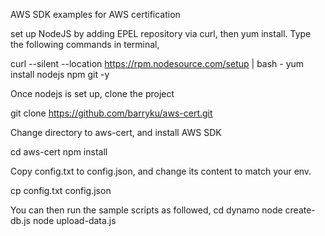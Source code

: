 AWS SDK examples for AWS certification

set up NodeJS by adding EPEL repository via curl, then yum install. Type the following commands in terminal,

curl --silent --location https://rpm.nodesource.com/setup | bash -
yum install nodejs npm git -y


Once nodejs is set up, clone the project

git clone https://github.com/barryku/aws-cert.git

Change directory to aws-cert, and install AWS SDK

cd aws-cert
npm install

Copy config.txt to config.json, and change its content to match your env.

cp config.txt config.json

You can then run the sample scripts as followed,
cd dynamo
node create-db.js
node upload-data.js
